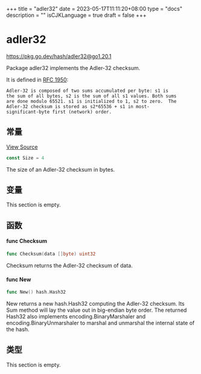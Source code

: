 +++
title = "adler32"
date = 2023-05-17T11:11:20+08:00
type = "docs"
description = ""
isCJKLanguage = true
draft = false
+++
# adler32

https://pkg.go.dev/hash/adler32@go1.20.1



Package adler32 implements the Adler-32 checksum.

It is defined in [RFC 1950](https://rfc-editor.org/rfc/rfc1950.html):

```
Adler-32 is composed of two sums accumulated per byte: s1 is
the sum of all bytes, s2 is the sum of all s1 values. Both sums
are done modulo 65521. s1 is initialized to 1, s2 to zero.  The
Adler-32 checksum is stored as s2*65536 + s1 in most-
significant-byte first (network) order.
```



## 常量 

[View Source](https://cs.opensource.google/go/go/+/go1.20.1:src/hash/adler32/adler32.go;l=31)

``` go 
const Size = 4
```

The size of an Adler-32 checksum in bytes.

## 变量

This section is empty.

## 函数

#### func Checksum 

``` go 
func Checksum(data []byte) uint32
```

Checksum returns the Adler-32 checksum of data.

#### func New 

``` go 
func New() hash.Hash32
```

New returns a new hash.Hash32 computing the Adler-32 checksum. Its Sum method will lay the value out in big-endian byte order. The returned Hash32 also implements encoding.BinaryMarshaler and encoding.BinaryUnmarshaler to marshal and unmarshal the internal state of the hash.

## 类型

This section is empty.